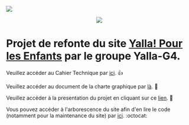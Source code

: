 ![](http://imgur.com/a/8EMuh)
<p align="center"><img src="https://giphy.com/gifs/3ohryi1LymUOnPVN0Q"></p>


# Projet de refonte du site [Yalla! Pour les Enfants](http://www.yalla-enfants.com/) par le groupe Yalla-G4.

Veuillez accéder au Cahier Technique par [ici](https://github.com/ClementPicot/Yalla-G4/blob/master/YallaG4-cahier-technique.pdf). :+1:

Veuillez accéder au document de la charte graphique par [là](https://github.com/ClementPicot/Yalla-G4/blob/master/YallaG4_charte_graphique.pdf). :tada:

Veuillez accéder à la presentation du projet en cliquant sur ce [lien](https://github.com/ClementPicot/Yalla-G4/blob/master/YallaG4_presentation_yalla.pdf). :metal:

Vous pouvez accéder à l'arborescence du site afin d'en lire le code (notamment pour la maintenance du site) par [ici](https://github.com/ClementPicot/Yalla-G4/tree/master/YalaG4_Site). :octocat:



